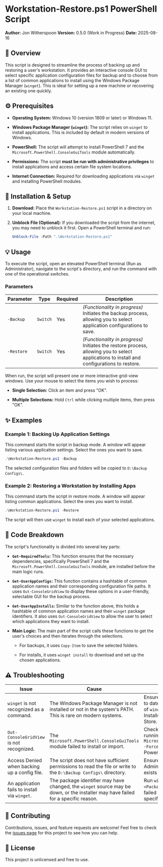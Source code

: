 # Workstation-Restore.ps1 PowerShell Script

**Author:** Jon Witherspoon **Version:** 0.5.0 (Work in Progress) **Date:** 2025-08-16

## 📜 Overview

This script is designed to streamline the process of backing up and restoring a user's workstation. It provides an interactive console GUI to select specific application configuration files for backup and to choose from a list of common applications to install using the Windows Package Manager (`winget`). This is ideal for setting up a new machine or recovering an existing one quickly.

## ⚙️ Prerequisites

- **Operating System:** Windows 10 (version 1809 or later) or Windows 11.
    
- **Windows Package Manager (`winget`):** The script relies on `winget` to install applications. This is included by default in modern versions of Windows.
    
- **PowerShell:** The script will attempt to install PowerShell 7 and the `Microsoft.PowerShell.ConsoleGuiTools` module automatically.
    
- **Permissions:** The script **must be run with administrative privileges** to install applications and access certain file system locations.
    
- **Internet Connection:** Required for downloading applications via `winget` and installing PowerShell modules.
    

## 🚀 Installation & Setup

1. **Download:** Place the `Workstation-Restore.ps1` script in a directory on your local machine.
    
2. **Unblock File (Optional):** If you downloaded the script from the internet, you may need to unblock it first. Open a PowerShell terminal and run:
    
    ```powershell
    Unblock-File -Path ".\Workstation-Restore.ps1"
    ```
    

## 💡 Usage

To execute the script, open an elevated PowerShell terminal (Run as Administrator), navigate to the script's directory, and run the command with one of the operational switches.

### Parameters

|Parameter|Type|Required|Description|
|---|---|---|---|
|`-Backup`|`Switch`|Yes|_(Functionality in progress)_ Initiates the backup process, allowing you to select application configurations to save.|
|`-Restore`|`Switch`|Yes|_(Functionality in progress)_ Initiates the restore process, allowing you to select applications to install and configurations to restore.|

When run, the script will present one or more interactive grid-view windows. Use your mouse to select the items you wish to process:

- **Single Selection:** Click an item and press "OK".
    
- **Multiple Selections:** Hold `Ctrl` while clicking multiple items, then press "OK".
    

## ✨ Examples

### Example 1: Backing Up Application Settings

This command starts the script in backup mode. A window will appear listing various application settings. Select the ones you want to save.

```powershell
.\Workstation-Restore.ps1 -Backup
```

The selected configuration files and folders will be copied to `D:\Backup Configs\`.

### Example 2: Restoring a Workstation by Installing Apps

This command starts the script in restore mode. A window will appear listing common applications. Select the ones you want to install.

```powershell
.\Workstation-Restore.ps1 -Restore
```

The script will then use `winget` to install each of your selected applications.

## 🔧 Code Breakdown

The script's functionality is divided into several key parts:

- **`Get-RequiredTools`:** This function ensures that the necessary dependencies, specifically PowerShell 7 and the `Microsoft.PowerShell.ConsoleGuiTools` module, are installed before the main logic runs.
    
- **`Get-UserAppConfigs`:** This function contains a hashtable of common application names and their corresponding configuration file paths. It uses `Out-ConsoleGridView` to display these options in a user-friendly, selectable GUI for the backup process.
    
- **`Get-UserAppInstalls`:** Similar to the function above, this holds a hashtable of common application names and their `winget` package identifiers. It also uses `Out-ConsoleGridView` to allow the user to select which applications they want to install.
    
- **Main Logic:** The main part of the script calls these functions to get the user's choices and then iterates through the selections.
    
    - For backups, it uses `Copy-Item` to save the selected folders.
        
    - For installs, it uses `winget install` to download and set up the chosen applications.
        

## ⚠️ Troubleshooting

|Issue|Cause|Resolution|
|---|---|---|
|`winget` is not recognized as a command.|The Windows Package Manager is not installed or not in the system's PATH. This is rare on modern systems.|Ensure your Windows installation is up to date. You can get the latest version of `winget` by updating the "App Installer" package in the Microsoft Store.|
|`Out-ConsoleGridView` is not recognized.|The `Microsoft.PowerShell.ConsoleGuiTools` module failed to install or import.|Check your internet connection. Try running `Install-Module -Name Microsoft.PowerShell.ConsoleGuiTools -Force` manually in an administrative PowerShell window.|
|Access Denied when backing up a config file.|The script does not have sufficient permissions to read the file or write to the `D:\Backup Configs\` directory.|Ensure you are running the script as an Administrator. Check that the `D:\` drive exists and is writable.|
|An application fails to install via `winget`.|The package identifier may have changed, the `winget` source may be down, or the installer may have failed for a specific reason.|Run `winget install --id <Package.Identifier>` manually for the failed app and check the output for specific error messages.|

## 🤝 Contributing
 Contributions, issues, and feature requests are welcome! Feel free to check the [issues page]([https://github.com/theknoxtech/Workstation-Backup-and-Restore/issues]) for this project to see how you can help.

## 📄 License

This project is unlicensed and free to use.